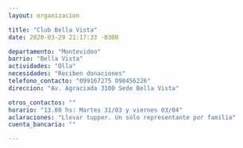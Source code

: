 ```yaml
---
layout: organizacion

title: "Club Bella Vista"
date: 2020-03-29 21:17:33 -0300

departamento: "Montevideo"
barrio: "Bella Vista"
actividades: "Olla"
necesidades: "Reciben donaciones"
telefono_contacto: "099167275 098456226"
direccion: "Av. Agraciada 3100 Sede Bella Vista"

otros_contactos: ""
horario: "13.00 hs: Martes 31/03 y viernes 03/04"
aclaraciones: "Llevar tupper. Un sólo representante por familia"
cuenta_bancaria: ""

---
```

